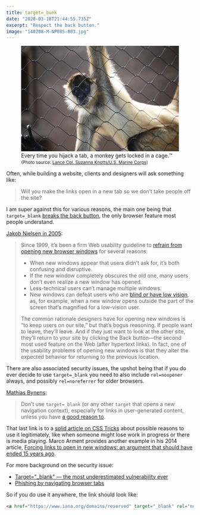 ```yaml
---
title: target=_bunk
date: "2020-03-18T21:44:55.735Z"
excerpt: "Respect the back button."
image: "140208-M-NP085-003.jpg"
---
```


<figure class="mw848">
<img
  src="140208-M-NP085-003.jpg"
  alt="A black-handed spider monkey hangs from the chain link fence of its enclosure at the Honolulu Zoo, Feb. 10, 2014."
/>
<figcaption>
Every time you hijack a tab, a monkey gets locked in a cage.&trade;<br />
<small>(Photo source: <a href="https://www.mcbhawaii.marines.mil/News/News-Article-Display/Article/540194/honolulu-zoo-wild-about-giving-back/">Lance Cpl. Suzanna&nbsp;Knotts/U.S. Marine&nbsp;Corps</a>)</small>
</figcaption>
</figure>

Often, while building a website, clients and designers will ask something like:

> Will you make the links open in a new tab so we don’t take people off the site?

I am super against this for various reasons, the main one being that `target=_blank` [breaks the back button](https://news.ycombinator.com/item?id=7040661), the only browser feature most people understand.

[Jakob Nielsen in 2005](https://www.nngroup.com/articles/open-new-windows-for-pdfs/):

> Since 1999, it’s been a firm Web usability guideline to [refrain from opening new browser windows](https://www.nngroup.com/articles/the-top-ten-web-design-mistakes-of-1999) for several reasons:
>
> - When new windows appear that users didn’t ask for, it’s both confusing and disruptive.
> - If the new window completely obscures the old one, many users don’t even realize a new window has opened.
> - Less-technical users can’t manage multiple windows.
> - New windows can defeat users who are [blind or have low vision](https://www.nngroup.com/articles/beyond-accessibility-treating-users-with-disabilities-as-people), as, for example, when a new window opens outside the part of the screen that’s magnified for a low-vision user.
>
> The common rationale designers have for opening new windows is “to keep users on our site,” but that’s bogus reasoning. If people want to leave, they’ll leave. And if they just want to look at the other site, they’ll return to your site by clicking the Back button—the second most used feature on the Web (after hypertext links). In fact, one of the usability problems of opening new windows is that they alter the expected behavior for returning to the previous location.

There are also associated security issues, the upshot being that if you do ever decide to use `target=_blank` you need to also include `rel=noopener` always, and possibly `rel=noreferrer` for older browsers.

[Mathias Bynens](https://mathiasbynens.github.io/rel-noopener/):

> Don’t use `target=_blank` (or any other `target` that opens a new navigation context), especially for links in user-generated content, unless you have [a good reason to](https://css-tricks.com/use-target_blank/).

That last link is to a [solid article on CSS Tricks](https://css-tricks.com/use-target_blank/) about possible reasons to use it legitimately, like when someone might lose work in progress or there is media playing. Marco Arment provides another example in his 2014 article, [Forcing links to open in new windows: an argument that should have ended 15 years ago](https://marco.org/2014/01/10/target-blank).

For more background on the security issue:

- [Target="_blank" — the most underestimated vulnerability ever](https://medium.com/@jitbit/target-blank-the-most-underestimated-vulnerability-ever-96e328301f4c)
- [Phishing by navigating browser tabs](https://sites.google.com/site/bughunteruniversity/nonvuln/phishing-with-window-opener)

So if you do use it anywhere, the link should look like:

```html
<a href="https://www.iana.org/domains/reserved" target="_blank" rel="noopener noreferrer">Example domains</a>
```
